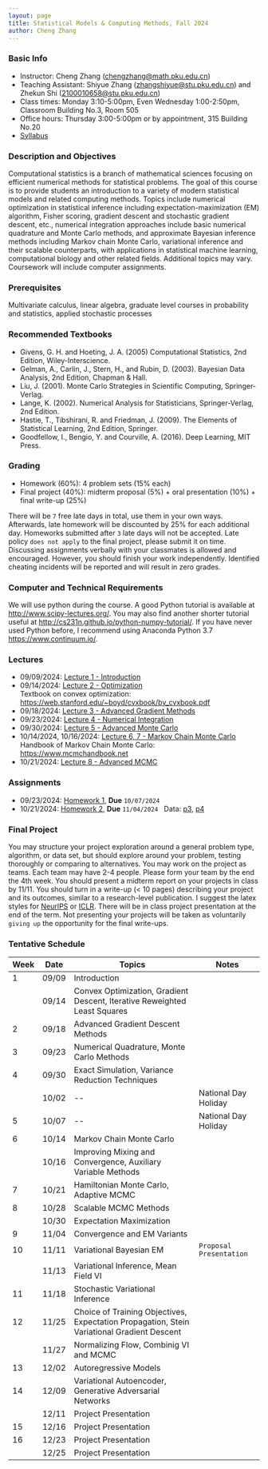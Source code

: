 ```yaml
---
layout: page
title: Statistical Models & Computing Methods, Fall 2024
author: Cheng Zhang
---
```



### Basic Info
- Instructor: Cheng Zhang (<chengzhang@math.pku.edu.cn>)
- Teaching Assistant: Shiyue Zhang (<zhangshiyue@stu.pku.edu.cn>) and Zhekun Shi (<2100010658@stu.pku.edu.cn>)
- Class times: Monday 3:10-5:00pm, Even Wednesday 1:00-2:50pm, Classroom Building No.3, Room 505  
- Office hours: Thursday 3:00-5:00pm or by appointment, 315 Building No.20
- [Syllabus]({{sites.baseurl}}/courses/Syllabus-smcm-f24.pdf)
  
### Description and Objectives
Computational statistics is a branch of mathematical sciences focusing on efficient numerical methods for statistical problems. The goal of this course is to provide students an introduction to a variety of modern statistical models and related computing methods. Topics include numerical optimization in statistical inference including expectation-maximization (EM) algorithm, Fisher scoring, gradient descent and stochastic gradient descent, etc., numerical integration approaches include basic numerical quadrature and Monte Carlo methods, and approximate Bayesian inference methods including Markov chain Monte Carlo, variational inference and their scalable counterparts, with applications in statistical machine learning, computational biology and other related fields. Additional topics may vary. Coursework will include computer assignments.

### Prerequisites
Multivariate calculus, linear algebra, graduate level courses in probability and statistics, applied stochastic processes

### Recommended Textbooks
- Givens, G. H. and Hoeting, J. A. (2005) Computational Statistics, 2nd Edition, Wiley-Interscience.
- Gelman, A., Carlin, J., Stern, H., and Rubin, D. (2003). Bayesian Data Analysis, 2nd Edition, Chapman & Hall.
- Liu, J. (2001). Monte Carlo Strategies in Scientific Computing, Springer-Verlag.
- Lange, K. (2002). Numerical Analysis for Statisticians, Springer-Verlag, 2nd Edition.
- Hastie, T., Tibshirani, R. and Friedman, J. (2009). The Elements of Statistical Learning, 2nd Edition, Springer.
- Goodfellow, I., Bengio, Y. and Courville, A. (2016). Deep Learning, MIT Press.

### Grading
- Homework (60%): 4 problem sets (15% each)
- Final project (40%): midterm proposal (5%) + oral presentation (10%) + final write-up (25%)

There will be `7` free late days in total, use them in your own ways. Afterwards, late homework will be discounted by 25% for each additional day. Homeworks submitted after `3` late days will not be accepted. Late policy `does not apply` to the final project, please submit it on time. Discussing assignments verbally with your classmates is allowed and encouraged. However, you should finish your work independently. Identified cheating incidents will be reported and will result in zero grades.

### Computer and Technical Requirements

We will use python during the course. A good Python tutorial is available at <http://www.scipy-lectures.org/>. You may also find another shorter tutorial useful at <http://cs231n.github.io/python-numpy-tutorial/>. If you have never used Python before, I recommend using Anaconda Python 3.7 <https://www.continuum.io/>.

### Lectures
- 09/09/2024: [Lecture 1 - Introduction]({{sites.baseurl}}/static/slides/smcm_fall24/lec01.pdf)  
- 09/14/2024: [Lecture 2 - Optimization]({{sites.baseurl}}/static/slides/smcm_fall24/lec02.pdf)  
  Textbook on convex optimization: <https://web.stanford.edu/~boyd/cvxbook/bv_cvxbook.pdf> 
- 09/18/2024: [Lecture 3 - Advanced Gradient Methods]({{sites.baseurl}}/static/slides/smcm_fall24/lec03.pdf)  
- 09/23/2024: [Lecture 4 - Numerical Integration]({{sites.baseurl}}/static/slides/smcm_fall24/lec04.pdf)  
- 09/30/2024: [Lecture 5 - Advanced Monte Carlo]({{sites.baseurl}}/static/slides/smcm_fall24/lec05.pdf)  
- 10/14/2024, 10/16/2024: [Lecture 6, 7 - Markov Chain Monte Carlo]({{sites.baseurl}}/static/slides/smcm_fall24/lec0607.pdf)  
  Handbook of Markov Chain Monte Carlo: <https://www.mcmchandbook.net>  
- 10/21/2024: [Lecture 8 - Advanced MCMC]({{sites.baseurl}}/static/slides/smcm_fall24/lec08.pdf) 

### Assignments
- 09/23/2024: [Homework 1]({{sites.baseurl}}/static/slides/smcm_fall24/hw01.pdf), **Due** `10/07/2024`  
- 10/21/2024: [Homework 2]({{sites.baseurl}}/static/slides/smcm_fall24/hw02.pdf), **Due** `11/04/2024` &nbsp; Data: [p3]({{sites.baseurl}}/static/datasets/probit_data.npy), [p4]({{sites.baseurl}}/static/datasets/mcs_hw2_p3_data.npy)  



### Final Project
You may structure your project exploration around a general problem type, algorithm, or data set, but should explore around your problem, testing thoroughly or comparing to alternatives. You may work on the project as teams. Each team may have 2-4 people. Please form your team by the end the 4th week. You should present a midterm report on your projects in class by 11/11. You should turn in a write-up (< 10 pages) describing your project and its outcomes, similar to a research-level publication. I suggest the latex styles for [NeurIPS](https://nips.cc/Conferences/2019/PaperInformation/StyleFiles) or [ICLR](https://iclr.cc/Conferences/2019/CallForPapers). There will be in class project presentation at the end of the term. Not presenting your projects will be taken as voluntarily `giving up` the opportunity for the final write-ups.



### Tentative Schedule

| Week  | Date | Topics       |    Notes   |
| ----- |------| -----        |   -----    |
| 1     |09/09 | Introduction |            |
|       |09/14 | Convex Optimization, Gradient Descent, Iterative Reweighted Least Squares|   |
| 2     |09/18 | Advanced Gradient Descent Methods |      |
| 3     |09/23 | Numerical Quadrature, Monte Carlo Methods|  <!--PS1 out, due 10/14-->
| 4     |09/30 | Exact Simulation, Variance Reduction Techniques   |   |
|       |10/02 |  --              | National Day Holiday |
| 5     |10/07 |  --              | National Day Holiday |
| 6     |10/14 | Markov Chain Monte Carlo |     |
|       |10/16 | Improving Mixing and Convergence, Auxiliary Variable Methods |   |
| 7     |10/21 | Hamiltonian Monte Carlo, Adaptive MCMC|       <!--PS2 out, due 10/23-->
| 8     |10/28 | Scalable MCMC Methods|     |
|       |10/30 | Expectation Maximization |       |
| 9     |11/04 | Convergence and EM Variants |         |
| 10    |11/11 | Variational Bayesian EM |  `Proposal Presentation`
|       |11/13 | Variational Inference, Mean Field VI |        
| 11    |11/18 | Stochastic Variational Inference |      |
| 12    |11/25 | Choice of Training Objectives, Expectation Propagation, Stein Variational Gradient Descent |      |
|       |11/27 | Normalizing Flow, Combinig VI and MCMC |        
| 13    |12/02 | Autoregressive Models |          |
| 14    |12/09 | Variational Autoencoder, Generative Adversarial Networks  |       |
|       |12/11 | Project Presentation  |    |
| 15    |12/16 | Project Presentation  |     |
| 16    |12/23 | Project Presentation  |     |
|       |12/25 | Project Presentation  |    |